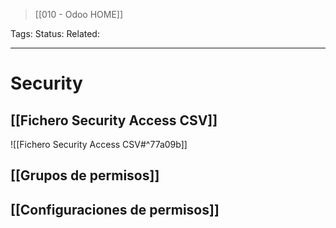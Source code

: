 > [[010 - Odoo HOME]]

Tags: 
Status: 
Related: 

___

# Security
## [[Fichero Security Access CSV]]
![[Fichero Security Access CSV#^77a09b]]
## [[Grupos de permisos]]
## [[Configuraciones de permisos]]